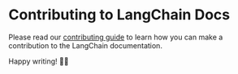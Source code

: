 # Contributing to LangChain Docs

Please read our [contributing guide](https://docs.langchain.com/docs/contributing) to learn how you can make a contribution to the LangChain documentation.

Happy writing!
🎤🦜
